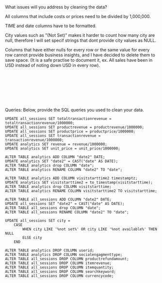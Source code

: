 What issues will you address by cleaning the data?

All columns that include costs or prices need to be divided by 1,000,000.

TIME and date columns have to be formatted.

City values such as "(Not Set)" makes it harder to count how many city are null, therefore I will set specif strings that dont provide city values as NULL.

Columns that have either nulls for every row or the same value for every row cannot provide business insights, and I have decided to delete them to save space. (It is a safe practise to document it, ex. All sales have been in USD instead of noting down USD in every row).

<br/><br/><br/><br/><br/><br/>

Queries:
Below, provide the SQL queries you used to clean your data.

```pgsql
UPDATE all_sessions SET totaltransactionrevenue = totaltransactionrevenue/1000000;
UPDATE all_sessions SET productrevenue = productrevenue/1000000;
UPDATE all_sessions SET productprice = productprice/1000000;
UPDATE all_sessions SET transactionrevenue = transactionrevenue/1000000;
UPDATE analytics SET revenue = revenue/1000000;
UPDATE analytics SET unit_price = unit_price/1000000;
```
```pgsql
ALTER TABLE analytics ADD COLUMN "date2" DATE;
UPDATE analytics SET "date2" = CAST("date" AS DATE);
ALTER TABLE analytics drop COLUMN "date";
ALTER TABLE analytics RENAME COLUMN "date2" TO "date";

ALTER TABLE analytics ADD COLUMN visitstarttime2 timestamptz;
UPDATE analytics SET visitstarttime2 = to_timestamp(visitstarttime);
ALTER TABLE analytics drop COLUMN visitstarttime;
ALTER TABLE analytics RENAME COLUMN visitstarttime2 TO visitstarttime;

ALTER TABLE all_sessions ADD COLUMN "date2" DATE;
UPDATE all_sessions SET "date2" = CAST("date" AS DATE);
ALTER TABLE all_sessions drop COLUMN "date";
ALTER TABLE all_sessions RENAME COLUMN "date2" TO "date";
```
```pgsql
UPDATE all_sessions SET city =  
	CASE
		WHEN city LIKE '%not set%' OR city LIKE '%not available%' THEN NULL
		ELSE city
	END 
```
```pgsql
ALTER TABLE analytics DROP COLUMN userid;
ALTER TABLE analytics DROP COLUMN socialengagmenttype;
ALTER TABLE all_sessions DROP COLUMN productrefundamount;
ALTER TABLE all_sessions DROP COLUMN itemrevenue;
ALTER TABLE all_sessions DROP COLUMN itemquantity;
ALTER TABLE all_sessions DROP COLUMN searchkeyword;
ALTER TABLE all_sessions DROP COLUMN currencycode;
```